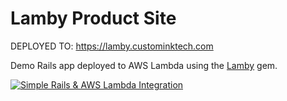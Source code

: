 
# Lamby Product Site

DEPLOYED TO: https://lamby.custominktech.com

Demo Rails app deployed to AWS Lambda using the [Lamby](https://github.com/customink/lamby) gem.

<a href="https://github.com/customink/lamby">
  <img src="https://user-images.githubusercontent.com/2381/59363668-89edeb80-8d03-11e9-9985-2ce14361b7e3.png" alt="Simple Rails & AWS Lambda Integration"/>
</a>
